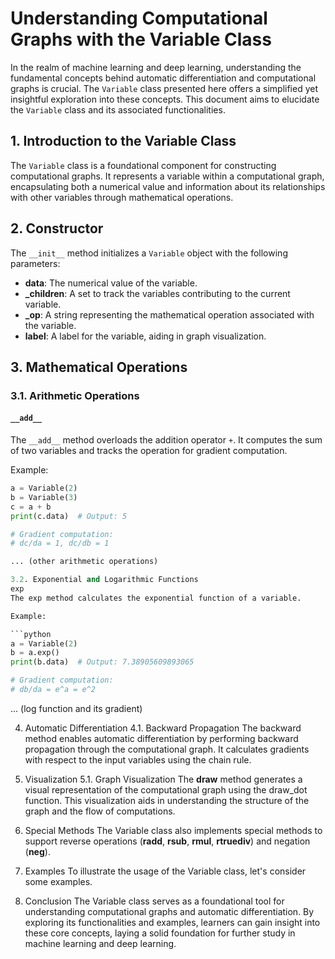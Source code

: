 # Understanding Computational Graphs with the Variable Class

In the realm of machine learning and deep learning, understanding the fundamental concepts behind automatic differentiation and computational graphs is crucial. The `Variable` class presented here offers a simplified yet insightful exploration into these concepts. This document aims to elucidate the `Variable` class and its associated functionalities.

## 1. Introduction to the Variable Class

The `Variable` class is a foundational component for constructing computational graphs. It represents a variable within a computational graph, encapsulating both a numerical value and information about its relationships with other variables through mathematical operations.

## 2. Constructor

The `__init__` method initializes a `Variable` object with the following parameters:

- **data**: The numerical value of the variable.
- **_children**: A set to track the variables contributing to the current variable.
- **_op**: A string representing the mathematical operation associated with the variable.
- **label**: A label for the variable, aiding in graph visualization.

## 3. Mathematical Operations

### 3.1. Arithmetic Operations

#### `__add__`

The `__add__` method overloads the addition operator `+`. It computes the sum of two variables and tracks the operation for gradient computation.

Example:

```python
a = Variable(2)
b = Variable(3)
c = a + b
print(c.data)  # Output: 5

# Gradient computation:
# dc/da = 1, dc/db = 1

... (other arithmetic operations)

3.2. Exponential and Logarithmic Functions
exp
The exp method calculates the exponential function of a variable.

Example:

```python
a = Variable(2)
b = a.exp()
print(b.data)  # Output: 7.38905609893065

# Gradient computation:
# db/da = e^a = e^2
```

... (log function and its gradient)

4. Automatic Differentiation
4.1. Backward Propagation
The backward method enables automatic differentiation by performing backward propagation through the computational graph. It calculates gradients with respect to the input variables using the chain rule.

5. Visualization
5.1. Graph Visualization
The __draw__ method generates a visual representation of the computational graph using the draw_dot function. This visualization aids in understanding the structure of the graph and the flow of computations.

6. Special Methods
The Variable class also implements special methods to support reverse operations (__radd__, __rsub__, __rmul__, __rtruediv__) and negation (__neg__).

7. Examples
To illustrate the usage of the Variable class, let's consider some examples.

8. Conclusion
The Variable class serves as a foundational tool for understanding computational graphs and automatic differentiation. By exploring its functionalities and examples, learners can gain insight into these core concepts, laying a solid foundation for further study in machine learning and deep learning.